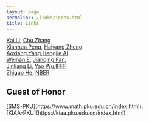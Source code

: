 ```yaml
---
layout: page
permalink: /links/index.html
title: Links
---
```

[Kai Li](https://english.phbs.pku.edu.cn/2021/fulltime_0317/140.html), [Chu Zhang](https://fina.hkust.edu.hk/faculty/directory/czhang)<br>
[Xianhua Peng](https://english.phbs.pku.edu.cn/2018/fulltime_0831/104.html), [Haiyang Zheng](https://english.phbs.pku.edu.cn/info/3812/44592.html)<br>
[Aoxiang Yang](https://english.phbs.pku.edu.cn/info/3812/44212.htm),[Hengjie Ai](https://business.wisc.edu/directory/profile/hengjie-ai/)<br>
[Weinan E](https://www.math.pku.edu.cn/jsdw/js_20180628175159671361/e_20180628175159671361/138270.html), [Jianqing Fan](https://fan.princeton.edu/), <br>
[Jinliang Li](https://www.sem.tsinghua.edu.cn/en/info/1216/7516.html), [Yao Wu](https://eco.btbu.edu.cn/szdw/axspx/jrbxx1/c38b99c54bd54dfebe297be0a12c8a05.html),[IFFF](http://www.iiif.tsinghua.edu.cn/)<br>
[Zhiguo He](https://www.gsb.stanford.edu/faculty-research/faculty/zhiguo-he),
 [NBER](https://www.nber.org/papers?page=1&perPage=50&sortBy=public_date)<br>

## Guest of Honor
<div>
[SMS-PKU](https://www.math.pku.edu.cn/index.html).<br>
[KIAA-PKU](https://kiaa.pku.edu.cn/index.html)
</div>
<br>
<br>
